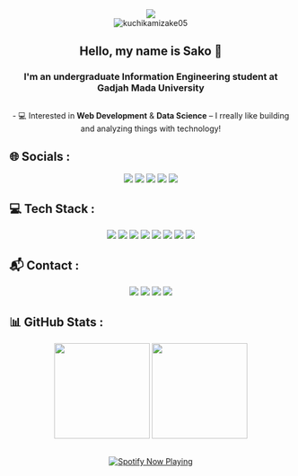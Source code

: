 <div align="center">
    <img src="https://readme-typing-svg.demolab.com/?font=Fira+Code&pause=1000&color=D87644&center=true&random=false&width=435&lines=Hey+there!+Welcome+to+my+profile!" />
</div>
<div align="center"> 
    <img src="https://komarev.com/ghpvc/?username=kuchikamizake05&label=Profile%20views&color=0e75b6&style=flat" alt="kuchikamizake05"/>
</div>

<h2 align="center">Hello, my name is Sako 👋</h2>
<h3 align="center">I'm an undergraduate Information Engineering student at Gadjah Mada University</h3>

##
<p align="center">- 💻 Interested in <b>Web Development</b> & <b>Data Science</b> – I rreally like building and analyzing things with technology!</p>

## 🌐 Socials :
<p align="center">
     <a href="https://linkedin.com/in/faaid-sakhaa"><img src="https://img.shields.io/badge/faaid%20sakhaa-%230077B5.svg?&style=for-the-badge&logo=linkedin&logoColor=white"/></a>
    <a href="https://instagram.com/fsid.jp/"><img src="https://img.shields.io/badge/fsid.jp-%23E4405F.svg?&style=for-the-badge&logo=instagram&logoColor=white"/></a>
    <a href="https://www.facebook.com/kuchikamizakee/"><img src="https://img.shields.io/badge/faaid%20sakhaa-%231877F2.svg?style=for-the-badge&logo=Facebook&logoColor=white"/></a>
    <a href="https://x.com/kuchizukeee"><img src="https://img.shields.io/badge/kuchizukeee-%2314171A.svg?&style=for-the-badge&logo=x&logoColor=white"/></a>
    <a href="https://open.spotify.com/user/31425t3vgnzk7tqwf6azbuza3bia?si=b9a37622dae840f8"><img src="https://img.shields.io/badge/suckho-1ED760?&style=for-the-badge&logo=spotify&logoColor=white"/></a>
</p>

## 💻 Tech Stack :
<p align="center">
    <img src="https://img.shields.io/badge/c++-%2300599C.svg?style=for-the-badge&logo=c%2B%2B&logoColor=white"/>
    <img src="https://img.shields.io/badge/python-3670A0?style=for-the-badge&logo=python&logoColor=ffdd54"/>
    <img src="https://img.shields.io/badge/html5-%23E34F26.svg?style=for-the-badge&logo=html5&logoColor=white"/>
    <img src="https://img.shields.io/badge/css3-%231572B6.svg?style=for-the-badge&logo=css3&logoColor=white"/>
    <img src="https://img.shields.io/badge/tailwindcss-%2338B2AC.svg?style=for-the-badge&logo=tailwind-css&logoColor=white"/>
    <img src="https://img.shields.io/badge/javascript-%23323330.svg?style=for-the-badge&logo=javascript&logoColor=%23F7DF1E"/>
    <img src="https://img.shields.io/badge/react-%2320232a.svg?style=for-the-badge&logo=react&logoColor=%2361DAFB"/>
    <img src="https://img.shields.io/badge/Node%20js-339933?style=for-the-badge&logo=nodedotjs&logoColor=white"/>
</p>

## 📬 Contact :
<p align="center">
    <a href="https://mail.google.com/mail/u/0/?to=faaidsakhaa@gmail.com&fs=1&tf=cm"><img src="https://img.shields.io/badge/email-%23E4405F.svg?&style=for-the-badge&logo=gmail&logoColor=white"/></a>
    <a href="https://wa.me/628972100220/"><img src="https://img.shields.io/badge/WhatsApp-25D366?style=for-the-badge&logo=whatsapp&logoColor=white"/></a>
    <a href="https://line.me/ti/p/A0QtjUR2V_z"><img src="https://img.shields.io/badge/Line-00C300?style=for-the-badge&logo=line&logoColor=white"/></a>
    <a href="https://discordapp.com/users/489719895425155082"><img src="https://img.shields.io/badge/discord-%235865F2.svg?&style=for-the-badge&logo=discord&logoColor=white"/></a>
</p>

## 📊 GitHub Stats :
<div align="center">
  <img src="https://github-readme-stats.vercel.app/api?username=kuchikamizake05&show_icons=true&theme=radical&hide_border=false&include_all_commits=false&count_private=false" height="170 px"/>
  <img src="https://github-readme-streak-stats.herokuapp.com/?user=kuchikamizake05&theme=radical&hide_border=false" height="170 px"/>
</div>

##
<div align="center">
  <a href="https://spotify-github-profile.kittinanx.com/api/view.svg?uid=31425t3vgnzk7tqwf6azbuza3bia&redirect=true">
    <img src="https://spotify-github-profile.kittinanx.com/api/view.svg?uid=31425t3vgnzk7tqwf6azbuza3bia&cover_image=false&theme=default&show_offline=false&background_color=121212&interchange=true&bar_color_cover=false" alt="Spotify Now Playing" />
  </a>
</div>

